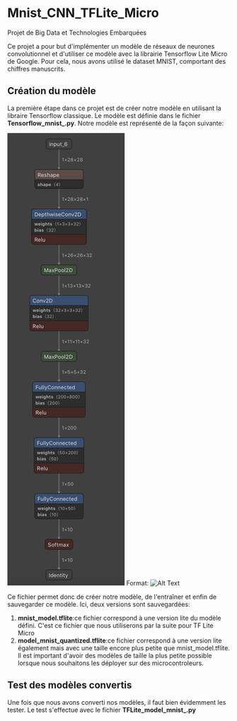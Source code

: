 # Mnist_CNN_TFLite_Micro
Projet de Big Data et Technologies Embarquées


Ce projet a pour but d'implémenter un modèle de réseaux de neurones convolutionnel et d'utiliser ce modèle avec la librairie Tensorflow Lite Micro de Google. Pour cela, nous avons utilisé le dataset MNIST, comportant des chiffres manuscrits.

## Création du modèle

La première étape dans ce projet est de créer notre modèle en utilisant la libraire Tensorflow classique. Le modèle est définie dans le fichier **Tensorflow_mnist_.py**.
Notre modèle est représenté de la façon suivante:

![Description du modele](Model.png)
Format: ![Alt Text](url)

Ce fichier permet donc de créer notre modèle, de l'entraîner et enfin de sauvegarder ce modèle. Ici, deux versions sont sauvegardées:

1. **mnist_model.tflite**:ce fichier correspond à une version lite du modèle défini. C'est ce fichier que nous utiliserons par la suite pour TF Lite Micro
1. **model_mnist_quantized.tflite**:ce fichier correspond à une version lite également mais avec une taille encore plus petite que mnist_model.tflite. Il est important d'avoir des modèles de taille la plus petite possible lorsque nous souhaitons les déployer sur des microcontroleurs.

## Test des modèles convertis

Une fois que nous avons converti nos modèles, il faut bien évidemment les tester. Le test s'effectue avec le fichier **TFLite_model_mnist_.py**

